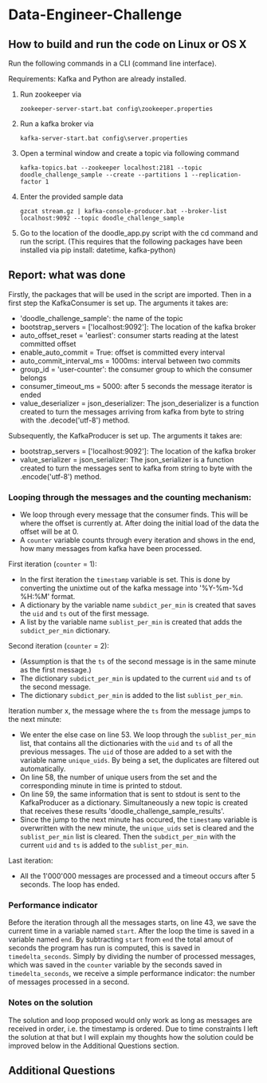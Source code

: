 # Data-Engineer-Challenge

## How to build and run the code on Linux or OS X
Run the following commands in a CLI (command line interface).

Requirements: Kafka and Python are already installed.

1. Run zookeeper via

    `zookeeper-server-start.bat config\zookeeper.properties`
    
2. Run a kafka broker via

    `kafka-server-start.bat config\server.properties`
    
3. Open a terminal window and create a topic via following command

    `kafka-topics.bat --zookeeper localhost:2181 --topic doodle_challenge_sample --create --partitions 1 --replication-factor 1`
    
4. Enter the provided sample data 

    `gzcat stream.gz | kafka-console-producer.bat --broker-list localhost:9092 --topic doodle_challenge_sample`
    
5. Go to the location of the doodle_app.py script with the cd command and run the script. (This requires that the following packages have been installed via pip install: datetime, kafka-python)
    

## Report: what was done
Firstly, the packages that will be used in the script are imported. Then in a first step the KafkaConsumer is set up. The arguments it takes are:
- 'doodle_challenge_sample': the name of the topic
- bootstrap_servers = ['localhost:9092']: The location of the kafka broker
- auto_offset_reset = 'earliest': consumer starts reading at the latest committed offset
- enable_auto_commit = True: offset is committed every interval
- auto_commit_interval_ms = 1000ms: interval between two commits
- group_id = 'user-counter': the consumer group to which the consumer belongs
- consumer_timeout_ms = 5000: after 5 seconds the message iterator is ended
- value_deserializer = json_deserializer: The json_deserializer is a function created to turn the messages arriving from kafka from byte to string with the .decode('utf-8') method.

Subsequently, the KafkaProducer is set up. The arguments it takes are:
- bootstrap_servers = ['localhost:9092']: The location of the kafka broker
- value_serializer = json_serializer: The json_serializer is a function created to turn the messages sent to kafka from string to byte with the .encode('utf-8') method.

### Looping through the messages and the counting mechanism:
- We loop through every message that the consumer finds. This will be where the offset is currently at. After doing the initial load of the data the offset will be at 0.
- A `counter` variable counts through every iteration and shows in the end, how many messages from kafka have been processed.

First iteration (`counter` = 1):
- In the first iteration the `timestamp` variable is set. This is done by converting the unixtime out of the kafka message into '%Y-%m-%d %H:%M' format.
- A dictionary by the variable name `subdict_per_min` is created that saves the `uid` and `ts` out of the first message.
- A list by the variable name `sublist_per_min` is created that adds the `subdict_per_min` dictionary.

Second iteration (`counter` = 2): 
- (Assumption is that the `ts` of the second message is in the same minute as the first message.)
- The dictionary `subdict_per_min` is updated to the current `uid` and `ts` of the second message.
- The dictionary `subdict_per_min` is added to the list `sublist_per_min`.

Iteration number x, the message where the `ts` from the message jumps to the next minute:
- We enter the else case on line 53. We loop through the `sublist_per_min` list, that contains all the dictionaries with the `uid` and `ts` of all the previous messages. The `uid` of those are added to a set with the variable name `unique_uids`. By being a set, the duplicates are filtered out automatically.
- On line 58, the number of unique users from the set and the corresponding minute in time is printed to stdout.
- On line 59, the same information that is sent to stdout is sent to the KafkaProducer as a dictionary. Simultaneously a new topic is created that receives these results 'doodle_challenge_sample_results'.
- Since the jump to the next minute has occured, the `timestamp` variable is overwritten with the new minute, the `unique_uids` set is cleared and the `sublist_per_min` list is cleared. Then the `subdict_per_min` with the current `uid` and `ts` is added to the `sublist_per_min`.

Last iteration:
- All the 1'000'000 messages are processed and a timeout occurs after 5 seconds. The loop has ended.

### Performance indicator
Before the iteration through all the messages starts, on line 43, we save the current time in a variable named `start`. After the loop the time is saved in a variable named `end`. By subtracting `start` from `end` the total amout of seconds the program has run is computed, this is saved in `timedelta_seconds`. Simply by dividing the number of processed messages, which was saved in the `counter` variable by the seconds saved in `timedelta_seconds`, we receive a simple performance indicator: the number of messages processed in a second.

### Notes on the solution
The solution and loop proposed would only work as long as messages are received in order, i.e. the timestamp is ordered. Due to time constraints I left the solution at that but I will explain my thoughts how the solution could be improved below in the Additional Questions section.

## Additional Questions



